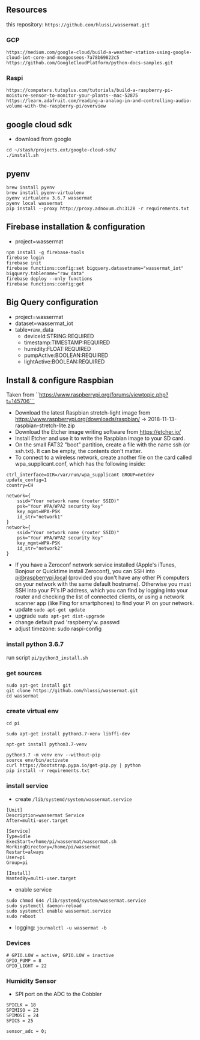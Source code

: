 ## Resources

this repository: ```https://github.com/hlussi/wassermat.git```


### GCP
```
https://medium.com/google-cloud/build-a-weather-station-using-google-cloud-iot-core-and-mongooseos-7a78b69822c5
https://github.com/GoogleCloudPlatform/python-docs-samples.git
```

### Raspi
```
https://computers.tutsplus.com/tutorials/build-a-raspberry-pi-moisture-sensor-to-monitor-your-plants--mac-52875
https://learn.adafruit.com/reading-a-analog-in-and-controlling-audio-volume-with-the-raspberry-pi/overview
```


## google cloud sdk

- download from google
```
cd ~/stash/projects.ext/google-cloud-sdk/
./install.sh
```


## pyenv
```
brew install pyenv
brew install pyenv-virtualenv
pyenv virtualenv 3.6.7 wassermat
pyenv local wassermat
pip install --proxy http://proxy.adnovum.ch:3128 -r requirements.txt
```


## Firebase installation & configuration

- project=wassermat
```
npm install -g firebase-tools
firebase login
firebase init
firebase functions:config:set bigquery.datasetname="wassermat_iot" bigquery.tablename="raw_data"
firebase deploy --only functions
firebase functions:config:get
```


## Big Query configuration

- project=wassermat
- dataset=wassermat_iot
- table=raw_data
  - deviceId:STRING:REQUIRED
  - timestamp:TIMESTAMP:REQUIRED
  - humidity:FLOAT:REQUIRED
  - pumpActive:BOOLEAN:REQUIRED
  - lightActive:BOOLEAN:REQUIRED



## Install & configure Raspbian

Taken from ``https://www.raspberrypi.org/forums/viewtopic.php?t=145706```

- Download the latest Raspbian stretch-light image from https://www.raspberrypi.org/downloads/raspbian/ -> 2018-11-13-raspbian-stretch-lite.zip
- Download the Etcher image writing software from https://etcher.io/
- Install Etcher and use it to write the Raspbian image to your SD card.
- On the small FAT32 "boot" partition, create a file with the name ssh (or ssh.txt). It can be empty, the contents don't matter.
- To connect to a wireless network, create another file on the card called wpa_supplicant.conf, which has the following inside:
```
ctrl_interface=DIR=/var/run/wpa_supplicant GROUP=netdev
update_config=1
country=CH

network={
    ssid="Your network name (router SSID)"
    psk="Your WPA/WPA2 security key"
    key_mgmt=WPA-PSK
    id_str="network1"
}
network={
    ssid="Your network name (router SSID)"
    psk="Your WPA/WPA2 security key"
    key_mgmt=WPA-PSK
    id_str="network2"
}
```

- If you have a Zeroconf network service installed (Apple's iTunes, Bonjour or Quicktime install Zeroconf), you can 
  SSH into pi@raspberrypi.local (provided you don't have any other Pi computers on your network with the same default hostname). 
  Otherwise you must SSH into your Pi's IP address, which you can find by logging into your router and checking the list 
  of connected clients, or using a network scanner app (like Fing for smartphones) to find your Pi on your network.
- update ```sudo apt-get update```
- upgrade ```sudo apt-get dist-upgrade```
- change default pwd 'raspberry'w. passwd
- adjust timezone: sudo raspi-config

### install python 3.6.7

run script ```pi/python3_install.sh```


### get sources
```
sudo apt-get install git
git clone https://github.com/hlussi/wassermat.git
cd wassermat
```

### create virtual env
```
cd pi

sudo apt-get install python3.7-venv libffi-dev

apt-get install python3.7-venv

python3.7 -m venv env --without-pip
source env/bin/activate
curl https://bootstrap.pypa.io/get-pip.py | python
pip install -r requirements.txt
```

### install service

- create ```/lib/systemd/system/wassermat.service```
```
[Unit]
Description=wassermat Service
After=multi-user.target

[Service]
Type=idle
ExecStart=/home/pi/wassermat/wassermat.sh
WorkingDirectory=/home/pi/wassermat
Restart=always
User=pi
Group=pi

[Install]
WantedBy=multi-user.target
```

- enable service
```
sudo chmod 644 /lib/systemd/system/wassermat.service
sudo systemctl daemon-reload
sudo systemctl enable wassermat.service
sudo reboot
```

- logging: ```journalctl -u wassermat -b```

### Devices
```
# GPIO.LOW = active, GPIO.LOW = inactive
GPIO_PUMP = 8
GPIO_LIGHT = 22
```

### Humidity Sensor

- SPI port on the ADC to the Cobbler
```
SPICLK = 18
SPIMISO = 23
SPIMOSI = 24
SPICS = 25

sensor_adc = 0;
```




